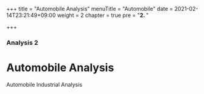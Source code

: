 +++
title = "Automobile Analysis"
menuTitle = "Automobile"
date = 2021-02-14T23:21:49+09:00
weight = 2
chapter = true
pre = "<b>2. </b>"


+++

### Analysis 2

# Automobile Analysis

Automobile Industrial Analysis

